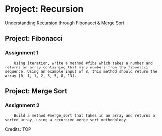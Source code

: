 # Project: Recursion

Understanding Recursion through Fibonacci & Merge Sort

## Project: Fibonacci
### Assignment 1
        Using iteration, write a method #fibs which takes a number and returns an array containing that many numbers from the fibonacci sequence. Using an example input of 8, this method should return the array [0, 1, 1, 2, 3, 5, 8, 13].

## Project: Merge Sort
### Assignment 2
        Build a method #merge_sort that takes in an array and returns a sorted array, using a recursive merge sort methodology.


Credits: TOP
